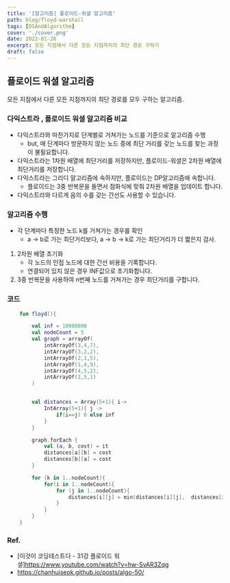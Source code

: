 ```yaml
---
title: '[알고리즘] 플로이드-워셜 알고리즘'
path: blog/floyd-warshall
tags: [DSAndAlgorithm]
cover: './cover.png'
date: 2022-01-28
excerpt: 모든 지점에서 다른 모든 지점까지의 최단 경로 구하기
draft: false
---
```


## 플로이드 워셜 알고리즘

모든 지점에서 다른 모든 지점까지의 최단 경로를 모두 구하는 알고리즘.

### 다익스트라 , 플로이드 워셜 알고리즘 비교

- 다익스트라와 마찬가지로 단계별로 거쳐가는 노드를 기준으로 알고리즘 수행
  - but, 매 단계마다 방문하지 않는 노드 중에 최단 거리를 갖는 노드를 찾는 과정이 불필요합니다.
- 다익스트라는 1차원 배열에 최단거리를 저장하지만, 플로이드-워셜은 2차원 배열에 최단거리를 저장합니다.
- 다익스트라는 그리디 알고리즘에 속하지만, 플로이드는 DP알고리즘에 속합니다.
  - 플로이드는 3중 반복문을 돌면서 점화식에 맞춰 2차원 배열을 업데이트 합니다.
- 다익스트라와 다르게 음의 수를 갖는 간선도 사용할 수 있습니다.

### 알고리즘 수행

- 각 단계마다 특정한 노드 k를 거쳐가는 경우를 확인
  - a -> b로 가는 최단거리보다, a -> b -> k로 가는 최단거리가 더 짧은지 검사.

1. 2차원 배열 초기화
   - 각 노드의 인접 노드에 대한 간선 비용을 기록합니다.
   - 연결되어 있지 않은 경우 INF값으로 초기화합니다.
2. 3중 반복문을 사용하여 n번째 노드를 거쳐가는 경우 최단거리를 구합니다.

### 코드

```kotlin
    fun floyd(){

        val inf = 10000000
        val nodeCount = 5
        val graph = arrayOf(
            intArrayOf(3,4,7),
            intArrayOf(3,2,2),
            intArrayOf(2,1,5),
            intArrayOf(1,4,9),
            intArrayOf(4,5,2),
            intArrayOf(1,5,1)
        )


        val distances = Array(5+1){ i->
            IntArray(5+1){ j ->
                if(i==j) 0 else inf
            }
        }

        graph.forEach {
            val (a, b, cost) = it
            distances[a][b] = cost
            distances[b][a] = cost
        }

        for (k in 1..nodeCount){
            for(i in 1..nodeCount){
                for (j in 1..nodeCount){
                    distances[i][j] = min(distances[i][j],  distances[i][k] + distances[k][j])
                }
            }
        }
    }

```

### Ref.

- [이것이 코딩테스트다 - 31강 플로이드 워셜]https://www.youtube.com/watch?v=hw-SvAR3Zqg
- https://chanhuiseok.github.io/posts/algo-50/
